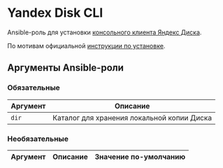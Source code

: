 # Yandex Disk CLI

Ansible-роль для установки [консольного клиента Яндекс Диска](https://yandex.ru/support/disk-desktop-linux/).

По мотивам официальной [инструкции по установке](https://yandex.ru/support/disk-desktop-linux/installation.html).

## Аргументы Ansible-роли

### Обязательные

| Аргумент | Описание |
| --- | --- |  
| `dir` | Каталог для хранения локальной копии Диска |

### Необязательные

| Аргумент | Описание | Значение по-умолчанию |
| --- | --- | --- |
